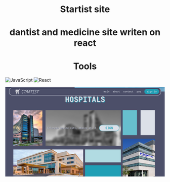 # <h1 align="center"> **Startist site** </h1>
### <h1 align="center"> dantist and medicine site writen on react  </h1>

##  <h1 align="center"> Tools </h1>

![JavaScript](https://img.shields.io/badge/-JavaScript-090909?style=for-the-badge&logo=JavaScript&logoColor=E9D54D)
![React](https://img.shields.io/badge/-React-090909?style=for-the-badge&logo=React&logoColor=347DBC)

![Header](https://github.com/Teishotoku/reactStomatology/blob/main/.github/siteImg.png)

